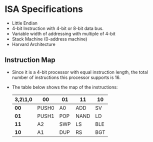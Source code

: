 # ISA Specifications
* Little Endian
* 4-bit Instruction with 4-bit or 8-bit data bus.
* Variable width of addressing with multiple of 4-bit
* Stack Machine (0-address machine)
* Harvard Architecture

## Instruction Map

* Since it is a 4-bit processor with equal instruction length, the total number of instructions this processor supports is 16.

* The table below shows the map of the instructions:

  | 3,2\1,0 | 00   | 01   | 11   | 10   |
  | ------- | ---- | ---- | ---- | ---- |
  | **00**  | PUSH0   | A0  | ADD  | SV   |
  | **01**  | PUSH1   | POP  | NAND | LD   |
  | **11**  | A2    | SWP  | LS   | BLE  |
  | **10**  | A1    | DUP  | RS   | BGT  |

  


